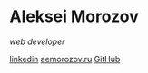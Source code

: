# Aleksei Morozov
*web developer*

[linkedin](https://www.linkedin.com/in/aleksei-morozov-944279239/)
[aemorozov.ru](https://aemorozov.ru/)
[GitHub](https://github.com/aemorozov/)


